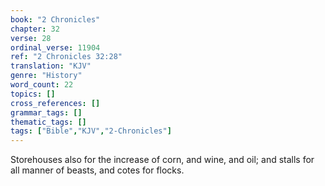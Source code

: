 ```yaml
---
book: "2 Chronicles"
chapter: 32
verse: 28
ordinal_verse: 11904
ref: "2 Chronicles 32:28"
translation: "KJV"
genre: "History"
word_count: 22
topics: []
cross_references: []
grammar_tags: []
thematic_tags: []
tags: ["Bible","KJV","2-Chronicles"]
---
```

Storehouses also for the increase of corn, and wine, and oil; and stalls for all manner of beasts, and cotes for flocks.
